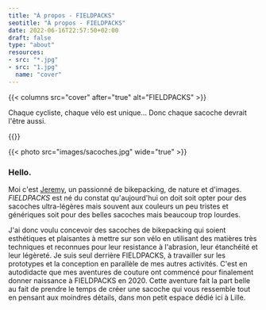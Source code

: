 ```yaml
---
title: "À propos - FIELDPACKS"
seotitle: "À propos - FIELDPACKS"
date: 2022-06-16T22:57:50+02:00
draft: false
type: "about"
resources:
- src: "*.jpg"
- src: "1.jpg"
  name: "cover"
---
```

{{< columns src="cover" after="true" alt="FIELDPACKS" >}}
<div class="ml-6">

Chaque cycliste, chaque vélo est unique... Donc chaque sacoche devrait l'être aussi.</div>{{</columns >}}

{{< photo src="images/sacoches.jpg" wide="true" >}}

### Hello.  
Moi c'est [Jeremy](https://jeremyjanin.com), un passionné de bikepacking, de nature et d'images. *FIELDPACKS* est né du constat qu'aujourd'hui on doit soit opter pour des sacoches ultra-légères mais souvent aux couleurs un peu tristes et génériques soit pour des belles sacoches mais beaucoup trop lourdes.  


J'ai donc voulu concevoir des sacoches de bikepacking qui soient esthétiques et plaisantes à mettre sur son vélo en utilisant des matières très techniques et reconnues pour leur resistance à l'abrasion, leur étanchéité et leur légèreté. Je suis seul derrière FIELDPACKS, à travailler sur les prototypes et la conception en parallèle de mes autres activités. C'est en autodidacte que mes aventures de couture ont commencé pour finalement donner naissance à FIELDPACKS en 2020. Cette aventure fait la part belle au fait de prendre le temps de créer une sacoche qui vous ressemble tout en pensant aux moindres détails, dans mon petit espace dédié ici à Lille.  
